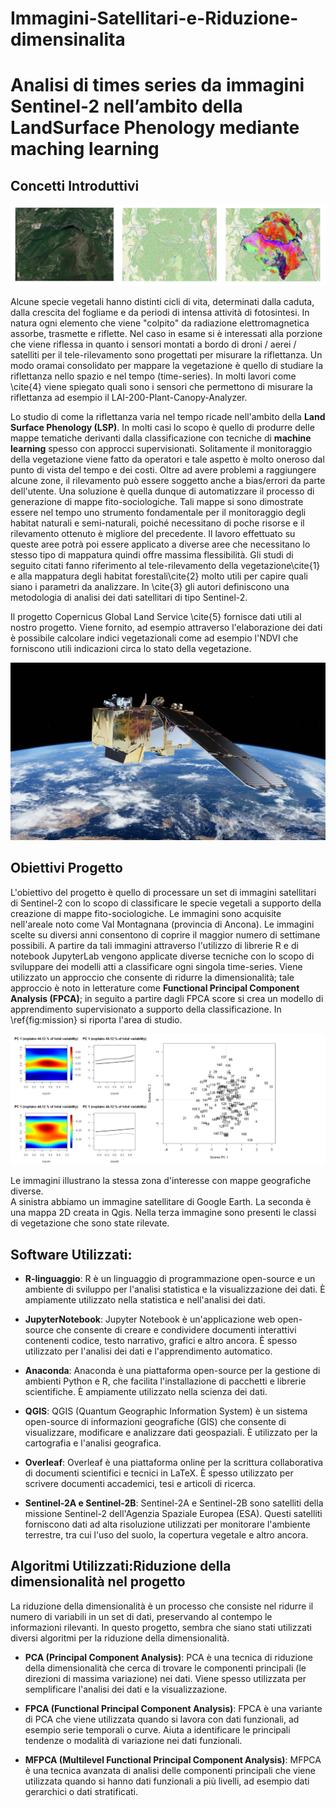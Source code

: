 # Immagini-Satellitari-e-Riduzione-dimensinalita
# Analisi di times series da immagini Sentinel-2 nell’ambito della LandSurface Phenology mediante maching learning



## Concetti Introduttivi
![Mappatura vegetazione sovrapposta ad una mappa topografica](/ma.png)


Alcune specie vegetali hanno distinti cicli di vita, determinati dalla caduta, dalla crescita del fogliame e da periodi di intensa attività di fotosintesi. In natura ogni elemento che viene "colpito" da radiazione elettromagnetica assorbe, trasmette e riflette. Nel caso in esame si è interessati alla porzione che viene riflessa in quanto i sensori montati a bordo di droni / aerei / satelliti per il tele-rilevamento sono progettati per misurare la riflettanza. Un modo oramai consolidato per mappare la vegetazione è quello di studiare la riflettanza nello spazio e nel tempo (time-series). In molti lavori come \cite{4} viene spiegato quali sono i sensori che permettono di misurare la riflettanza ad esempio il LAI-200-Plant-Canopy-Analyzer.

Lo studio di come la riflettanza varia nel tempo ricade nell'ambito della **Land Surface Phenology (LSP)**. In molti casi lo scopo è quello di produrre delle mappe tematiche derivanti dalla classificazione con tecniche di **machine learning** spesso con approcci supervisionati. Solitamente il monitoraggio della vegetazione viene fatto da operatori e tale aspetto è molto oneroso dal punto di vista del tempo e dei costi. Oltre ad avere problemi a raggiungere alcune zone, il rilevamento può essere soggetto anche a bias/errori da parte dell'utente. Una soluzione è quella dunque di automatizzare il processo di generazione di mappe fito-sociologiche. Tali mappe si sono dimostrate essere nel tempo uno strumento fondamentale per il monitoraggio degli habitat naturali e semi-naturali, poiché necessitano di poche risorse e il rilevamento ottenuto è migliore del precedente. Il lavoro effettuato su queste aree potrà poi essere applicato a diverse aree che necessitano lo stesso tipo di mappatura quindi offre massima flessibilità. Gli studi di seguito citati fanno riferimento al tele-rilevamento della vegetazione\cite{1} e alla mappatura degli habitat forestali\cite{2} molto utili per capire quali siano i parametri da analizzare. In \cite{3} gli autori definiscono una metodologia di analisi dei dati satellitari di tipo Sentinel-2.

Il progetto Copernicus Global Land Service \cite{5}  fornisce dati utili al nostro progetto. Viene fornito, ad esempio attraverso l'elaborazione dei dati è possibile calcolare indici vegetazionali come ad esempio l'NDVI che forniscono utili indicazioni circa lo stato della vegetazione.

![Sentinel 2 ](/Sentinel-2_pillars.jpg)

## Obiettivi Progetto

L'obiettivo del progetto è quello di processare un set di immagini satellitari di Sentinel-2 con lo scopo di classificare le specie vegetali a supporto della creazione di mappe fito-sociologiche. Le immagini sono acquisite nell'areale noto come Val Montagnana (provincia di Ancona). Le immagini scelte su diversi anni consentono di coprire il maggior numero di settimane possibili. A partire da tali immagini attraverso l'utilizzo di librerie R e di notebook JupyterLab vengono applicate diverse tecniche con lo scopo di sviluppare dei modelli atti a classificare ogni singola time-series. Viene utilizzato un approccio che consente di ridurre la dimensionalità; tale approccio è noto in letterature come **Functional Principal Component Analysis (FPCA)**; in seguito a partire dagli FPCA score si crea un modello di apprendimento supervisionato a supporto della classificazione. In \ref{fig:mission} si riporta l'area di studio.

![Riduzione dimensinalità](/domenica0.jpg)

Le immagini illustrano la stessa zona d'interesse con mappe geografiche diverse.  
A sinistra abbiamo un immagine satellitare di Google Earth. La seconda è una mappa 2D creata in Qgis. Nella terza immagine sono presenti le classi di vegetazione che sono state rilevate.


## Software Utilizzati:

- **R-linguaggio**: R è un linguaggio di programmazione open-source e un ambiente di sviluppo per l'analisi statistica e la visualizzazione dei dati. È ampiamente utilizzato nella statistica e nell'analisi dei dati.

- **JupyterNotebook**: Jupyter Notebook è un'applicazione web open-source che consente di creare e condividere documenti interattivi contenenti codice, testo narrativo, grafici e altro ancora. È spesso utilizzato per l'analisi dei dati e l'apprendimento automatico.

- **Anaconda**: Anaconda è una piattaforma open-source per la gestione di ambienti Python e R, che facilita l'installazione di pacchetti e librerie scientifiche. È ampiamente utilizzato nella scienza dei dati.

- **QGIS**: QGIS (Quantum Geographic Information System) è un sistema open-source di informazioni geografiche (GIS) che consente di visualizzare, modificare e analizzare dati geospaziali. È utilizzato per la cartografia e l'analisi geografica.

- **Overleaf**: Overleaf è una piattaforma online per la scrittura collaborativa di documenti scientifici e tecnici in LaTeX. È spesso utilizzato per scrivere documenti accademici, tesi e articoli di ricerca.

- **Sentinel-2A e Sentinel-2B**: Sentinel-2A e Sentinel-2B sono satelliti della missione Sentinel-2 dell'Agenzia Spaziale Europea (ESA). Questi satelliti forniscono dati ad alta risoluzione utilizzati per monitorare l'ambiente terrestre, tra cui l'uso del suolo, la copertura vegetale e altro ancora.

## Algoritmi Utilizzati:Riduzione della dimensionalità nel progetto

La riduzione della dimensionalità è un processo che consiste nel ridurre il numero di variabili in un set di dati, preservando al contempo le informazioni rilevanti. In questo progetto, sembra che siano stati utilizzati diversi algoritmi per la riduzione della dimensionalità.

- **PCA (Principal Component Analysis)**: PCA è una tecnica di riduzione della dimensionalità che cerca di trovare le componenti principali (le direzioni di massima variazione) nei dati. Viene spesso utilizzata per semplificare l'analisi dei dati e la visualizzazione.

- **FPCA (Functional Principal Component Analysis)**: FPCA è una variante di PCA che viene utilizzata quando si lavora con dati funzionali, ad esempio serie temporali o curve. Aiuta a identificare le principali tendenze o modalità di variazione nei dati funzionali.

- **MFPCA (Multilevel Functional Principal Component Analysis)**: MFPCA è una tecnica avanzata di analisi delle componenti principali che viene utilizzata quando si hanno dati funzionali a più livelli, ad esempio dati gerarchici o dati stratificati.

